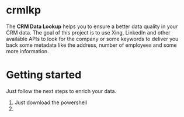 # crmlkp
The **CRM Data Lookup** helps you to ensure a better data quality in your CRM data. The goal of this project is to use Xing, LinkedIn and other available APIs to look for the company or some keywords to deliver you back some metadata like the address, number of employees and some more information.



# Getting started
Just follow the next steps to enrich your data.


1. Just download the powershell 
2. 


